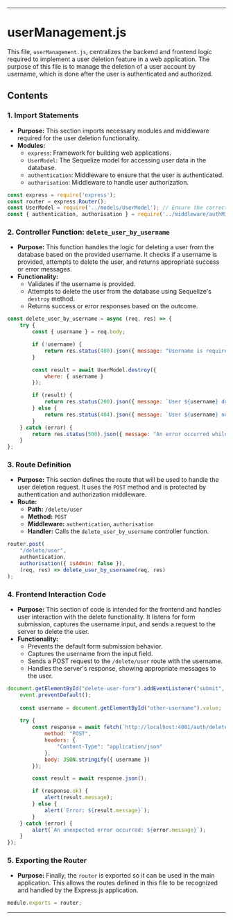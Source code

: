 
---

# userManagement.js

This file, `userManagement.js`, centralizes the backend and frontend logic required to implement a user deletion feature in a web application. The purpose of this file is to manage the deletion of a user account by username, which is done after the user is authenticated and authorized.

## Contents

### 1. Import Statements
- **Purpose:** This section imports necessary modules and middleware required for the user deletion functionality.
- **Modules:**
  - `express`: Framework for building web applications.
  - `UserModel`: The Sequelize model for accessing user data in the database.
  - `authentication`: Middleware to ensure that the user is authenticated.
  - `authorisation`: Middleware to handle user authorization.

```javascript
const express = require('express');
const router = express.Router();
const UserModel = require('../models/UserModel'); // Ensure the correct path to your UserModel
const { authentication, authorisation } = require('../middleware/authMiddleware');
```

### 2. Controller Function: `delete_user_by_username`
- **Purpose:** This function handles the logic for deleting a user from the database based on the provided username. It checks if a username is provided, attempts to delete the user, and returns appropriate success or error messages.
- **Functionality:**
  - Validates if the username is provided.
  - Attempts to delete the user from the database using Sequelize's `destroy` method.
  - Returns success or error responses based on the outcome.

```javascript
const delete_user_by_username = async (req, res) => {
    try {
        const { username } = req.body;

        if (!username) {
            return res.status(400).json({ message: "Username is required" });
        }

        const result = await UserModel.destroy({
            where: { username }
        });

        if (result) {
            return res.status(200).json({ message: `User ${username} deleted successfully.` });
        } else {
            return res.status(404).json({ message: `User ${username} not found.` });
        }
    } catch (error) {
        return res.status(500).json({ message: "An error occurred while deleting the user.", error: error.message });
    }
};
```

### 3. Route Definition
- **Purpose:** This section defines the route that will be used to handle the user deletion request. It uses the `POST` method and is protected by authentication and authorization middleware.
- **Route:**
  - **Path:** `/delete/user`
  - **Method:** `POST`
  - **Middleware:** `authentication`, `authorisation`
  - **Handler:** Calls the `delete_user_by_username` controller function.

```javascript
router.post(
    "/delete/user",
    authentication,
    authorisation({ isAdmin: false }),
    (req, res) => delete_user_by_username(req, res)
);
```

### 4. Frontend Interaction Code
- **Purpose:** This section of code is intended for the frontend and handles user interaction with the delete functionality. It listens for form submission, captures the username input, and sends a request to the server to delete the user.
- **Functionality:**
  - Prevents the default form submission behavior.
  - Captures the username from the input field.
  - Sends a POST request to the `/delete/user` route with the username.
  - Handles the server's response, showing appropriate messages to the user.

```javascript
document.getElementById("delete-user-form").addEventListener("submit", async (event) => {
    event.preventDefault();
    
    const username = document.getElementById("other-username").value;
    
    try {
        const response = await fetch(`http://localhost:4001/auth/delete/user`, {
            method: "POST",
            headers: {
                "Content-Type": "application/json"
            },
            body: JSON.stringify({ username })
        });

        const result = await response.json();

        if (response.ok) {
            alert(result.message);
        } else {
            alert(`Error: ${result.message}`);
        }
    } catch (error) {
        alert(`An unexpected error occurred: ${error.message}`);
    }
});
```

### 5. Exporting the Router
- **Purpose:** Finally, the `router` is exported so it can be used in the main application. This allows the routes defined in this file to be recognized and handled by the Express.js application.

```javascript
module.exports = router;
```

---

